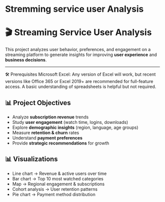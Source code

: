 # Stremming service user Analysis 

# 🎬 Streaming Service User Analysis

This project analyzes user behavior, preferences, and engagement on a streaming platform to generate insights for improving **user experience** and **business decisions**.  

---
🛠️ Prerequisites
Microsoft Excel: Any version of Excel will work, but recent versions like Office 365 or Excel 2019+ are recommended for full-feature access.
A basic understanding of spreadsheets is helpful but not required.

## 📊 Project Objectives
- Analyze **subscription revenue** trends  
- Study **user engagement** (watch time, logins, downloads)  
- Explore **demographic insights** (region, language, age groups)  
- Measure **retention & churn** rates  
- Understand **payment preferences**  
- Provide **strategic recommendations** for growth

## 📊 Visualizations
- Line chart → Revenue & active users over time  
- Bar chart → Top 10 most watched categories  
- Map → Regional engagement & subscriptions  
- Cohort analysis → User retention patterns  
- Pie chart → Payment method distribution  


